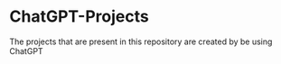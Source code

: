 # ChatGPT-Projects
The projects that are present in this repository are created by be using ChatGPT
